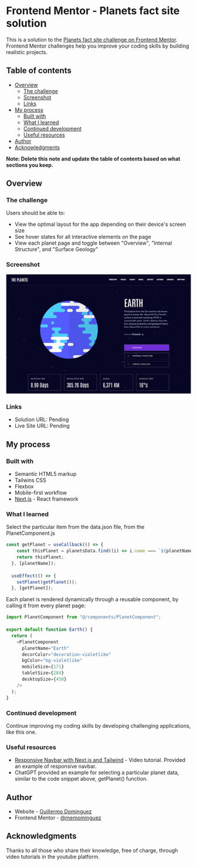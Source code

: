 # Frontend Mentor - Planets fact site solution

This is a solution to the [Planets fact site challenge on Frontend Mentor](https://www.frontendmentor.io/challenges/planets-fact-site-gazqN8w_f). Frontend Mentor challenges help you improve your coding skills by building realistic projects. 

## Table of contents

- [Overview](#overview)
  - [The challenge](#the-challenge)
  - [Screenshot](#screenshot)
  - [Links](#links)
- [My process](#my-process)
  - [Built with](#built-with)
  - [What I learned](#what-i-learned)
  - [Continued development](#continued-development)
  - [Useful resources](#useful-resources)
- [Author](#author)
- [Acknowledgments](#acknowledgments)

**Note: Delete this note and update the table of contents based on what sections you keep.**

## Overview

### The challenge

Users should be able to:

- View the optimal layout for the app depending on their device's screen size
- See hover states for all interactive elements on the page
- View each planet page and toggle between "Overview", "Internal Structure", and "Surface Geology"

### Screenshot

![](/public/Screenshot.jpg)



### Links

- Solution URL: Pending
- Live Site URL: Pending

## My process

### Built with

- Semantic HTML5 markup
- Tailwins CSS
- Flexbox
- Mobile-first workflow
- [Next.js](https://nextjs.org/) - React framework



### What I learned

Select the particular item from the data.json file, from the PlanetComponent.js

```js
const getPlanet = useCallback(() => {
    const thisPlanet = planetsData.find((i) => i.name === `${planetName}`);
    return thisPlanet;
  }, [planetName]);

  useEffect(() => {
    setPlanet(getPlanet());
  }, [getPlanet]);

```


Each planet is rendered dynamically through a reusable component, by calling it from every planet page:

```js
import PlanetComponent from "@/components/PlanetComponent";

export default function Earth() {
  return (
    <PlanetComponent
      planetName="Earth"
      decorColor="decoration-violetlike"
      bgColor="bg-violetlike"
      mobileSize={171}
      tabletSize={284}
      desktopSize={450}
    />
  );
}
```


### Continued development

Continue improving my coding skills by developing challenging applications, like this one.

### Useful resources

- [Responsive Navbar with Next.js and Tailwind](https://www.youtube.com/watch?v=pxxthSFvXFA) - Video tutorial. Provided an example of responsive navbar.
- ChatGPT provided an example for selecting a particular planet data, similar to the code snippet above, getPlanet() function.

## Author


- Website - [Guillermo Dominguez](https://gdominguez2024.vercel.app/)
- Frontend Mentor - [@memominguez](https://www.frontendmentor.io/profile/memominguez)

## Acknowledgments


Thanks to all those who share their knowledge, free of charge, through video tutorials in the youtube platform.

